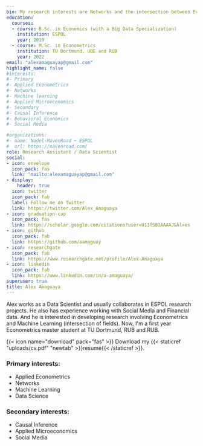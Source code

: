 ```yaml
---
bio: My research interests are Networks and the intersection between Econometrics and Machine Learning.
education:
  courses:
  - course: B.Sc. in Economics (with a Big Data Specialization)
    institution: ESPOL
    year: 2019
  - course: M.Sc. in Econometrics
    institution: TU Dortmund, UDE and RUB
    year: 2022
email: "alexamaguayap@gmail.com"
highlight_name: false
#interests:
#- Primary
#- Applied Econometrics
#- Networks
#- Machine learning
#- Applied Microeconomics
#- Secondary
#- Causal Inference
#- Behavioral Economics
#- Social Media

#organizations:
#- name: Nodel-MavenRoad ~ ESPOL
#  url: https://mavenroad.com/
role: Research Assistant / Data Scientist
social:
- icon: envelope
  icon_pack: fas
  link: "mailto:alexamaguayap@gmail.com"
- display:
    header: true
  icon: twitter
  icon_pack: fab
  label: Follow me on Twitter
  link: https://twitter.com/Alex_Amaguaya
- icon: graduation-cap
  icon_pack: fas
  link: https://scholar.google.com/citations?user=U13fSBIAAAAJ&hl=es
- icon: github
  icon_pack: fab
  link: https://github.com/aamaguay
- icon: researchgate
  icon_pack: fab
  link: https://www.researchgate.net/profile/Alex-Amaguaya
- icon: linkedin
  icon_pack: fab
  link: https://www.linkedin.com/in/a-amaguaya/
superuser: true
title: Alex Amaguaya
---
```


Alex works as a Data Scientist and usually collaborates in ESPOL research projects. He also has experience working with Social Media and Financial data. And he is interested in developing research involving Econometrics and Machine Learning (intersection of fields). Now, I'm a first year Econometrics master student at TU Dortmund, RUB and RUB.

{{< icon name="download" pack="fas" >}} Download my {{< staticref "uploads/cv.pdf" "newtab" >}}resumé{{< /staticref >}}.

###  **Primary interests**:
  - Applied Econometrics
  - Networks
  - Machine Learning
  - Data Science
###  **Secondary interests**:
  - Causal Inference
  - Applied Microeconomics
  - Social Media

